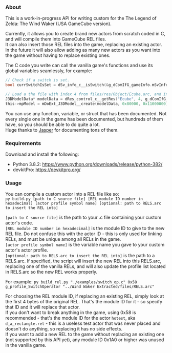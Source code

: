 
### About

This is a work-in-progress API for writing custom for the The Legend of Zelda: The Wind Waker (USA GameCube version).

Currently, it allows you to create brand new actors from scratch coded in C, and will compile them into GameCube REL files.  
It can also insert those REL files into the game, replacing an existing actor.  
In the future it will also allow adding as many new actors as you want into the game without having to replace existing ones.  

The C code you write can call the vanilla game's functions and use its global variables seamlessly, for example:
```c
// Check if a switch is set.
bool currSwitchIsSet = dSv_info_c__isSwitch(&g_dComIfG_gameInfo.mSvInfo, switchToCheck, this->parent.mCurrent.mRoomNo);
```
```c
// Load a the file with index 4 from files/res/Object/Ecube.arc, and instantiate it as a 3D model.
J3DModelData* modelData = dRes_control_c__getRes("Ecube", 4, g_dComIfG_gameInfo.mResCtrl.mObjectInfo, 0x40);
this->mpModel = mDoExt_J3DModel__create(modelData, 0x80000, 0x11000000);
```

You can use any function, variable, or struct that has been documented. Not every single one in the game has been documented, but hundreds of them have, so you should be able to do quite a lot.  
Huge thanks to [Jasper](https://github.com/magcius) for documenting tons of them.  

### Requirements

Download and install the following:
* Python 3.8.2: https://www.python.org/downloads/release/python-382/
* devkitPro: https://devkitpro.org/

### Usage

You can compile a custom actor into a REL file like so:  
`py build.py [path to C source file] [REL module ID number in hexadecimal] [actor profile symbol name] [optional: path to RELS.arc to insert the REL into]`

`[path to C source file]` is the path to your .c file containing your custom actor's code.  
`[REL module ID number in hexadecimal]` is the module ID to give to the new REL file. Do not confuse this with the actor ID - this is only used for linking RELs, and must be unique among all RELs in the game.  
`[actor profile symbol name]` is the variable name you gave to your custom actor's actor profile.  
`[optional: path to RELS.arc to insert the REL into]` is the path to a RELS.arc. If specified, the script will insert the new REL into this RELS.arc, replacing one of the vanilla RELs, and will also update the profile list located in RELS.arc so the new REL works properly.  

For example:
`py build_rel.py "./examples/switch_op.c" 0x58 g_profile_SwitchOperator "../Wind Waker Extracted/files/RELS.arc"`

For choosing the REL module ID, if replacing an existing REL, simply look at the first 4 bytes of the original REL. That's the module ID for it - so specify that ID and it will replace that actor.  
If you don't want to break anything in the game, using 0x58 is recommended - that's the module ID for the actor `hotest`, aka `d_a_rectangle.rel` - this is a useless test actor that was never placed and doesn't do anything, so replacing it has no side effects.  
If you want to add a new REL to the game without replacing an existing one (not supported by this API yet), any module ID 0x1A0 or higher was unused in the vanilla game.  
